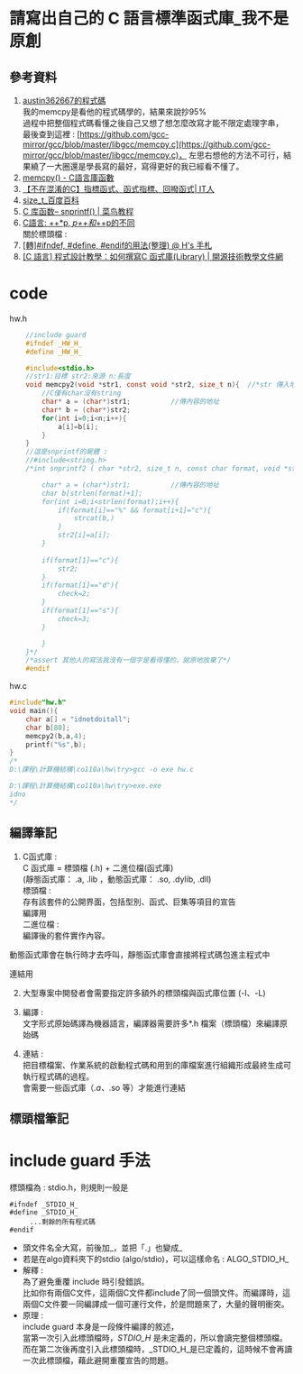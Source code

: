 # 請寫出自己的 C 語言標準函式庫_我不是原創
## 參考資料
1. [austin362667的程式碼](https://github.com/austin362667/c-tricks)  
我的memcpy是看他的程式碼學的，結果來說抄95%  
過程中把整個程式碼看懂之後自己又想了想怎麼改寫才能不限定處理字串，  
最後查到這裡 : [https://github.com/gcc-mirror/gcc/blob/master/libgcc/memcpy.c](https://github.com/gcc-mirror/gcc/blob/master/libgcc/memcpy.c)，
左思右想他的方法不可行，結果繞了一大圈還是學長寫的最好，寫得更好的我已經看不懂了。 
2. [memcpy() - C語言庫函數](http://tw.gitbook.net/c_standard_library/c_function_memcpy.html)
3. [【不在混淆的C】指標函式、函式指標、回撥函式| IT人](https://iter01.com/587360.html)
4. [size_t_百度百科](https://baike.baidu.hk/item/size_t/8101179)
5. [C 库函数– snprintf() | 菜鸟教程](https://www.runoob.com/cprogramming/c-function-snprintf.html)  
6. [C語言: ++*p, *p++和*++p的不同](https://tclin914.github.io/e9206a47/)  
關於標頭檔 : 
1. [[轉]#ifndef, #define, #endif的用法(整理) @ H's 手札](https://huenlil.pixnet.net/blog/post/24339151)
2. [[C 語言] 程式設計教學：如何撰寫C 函式庫(Library) | 開源技術教學文件網](https://opensourcedoc.com/c-programming/library/)

# code
hw.h
```c
    //include guard
    #ifndef _HW_H_
    #define _HW_H_

    #include<stdio.h>
    //str1:目標 str2:來源 n:長度
    void memcpy2(void *str1, const void *str2, size_t n){  //*str 傳入地址的內容
        //C僅有char沒有string
        char* a = (char*)str1;          //傳內容的地址
        char* b = (char*)str2;
        for(int i=0;i<n;i++){
            a[i]=b[i];
        }
    }
    //這是snprintf的屍體 : 
    //#include<string.h>
    /*int snprintf2 ( char *str2, size_t n, const char format, void *str1 ){

        char* a = (char*)str1;          //傳內容的地址
        char b[strlen(format)+1];
        for(int i=0;i<strlen(format);i++){
            if(format[i]=="%" && format[i+1]="c"){
                strcat(b,)
            }
            str2[i]=a[i];
        }
        
        if(format[1]=="c"){
            str2;   
        }
        if(format[1]=="d"){
            check=2;
        }
        if(format[1]=="s"){
            check=3;
        }

        }
    }*/
    /*assert 其他人的寫法我沒有一個字是看得懂的，就原地放棄了*/
    #endif
```
hw.c
```c
#include"hw.h"
void main(){
    char a[] = "idnotdoitall";
    char b[80];
    memcpy2(b,a,4);
    printf("%s",b);
}
/*
D:\課程\計算機結構\co110a\hw\try>gcc -o exe hw.c

D:\課程\計算機結構\co110a\hw\try>exe.exe
idno
*/
```
## 編譯筆記
1. C函式庫 :  
C 函式庫 = 標頭檔 (.h) + 二進位檔(函式庫)  
      (靜態函式庫： .a, .lib ，動態函式庫： .so, .dylib, .dll)  
標頭檔 :   
	存有該套件的公開界面，包括型別、函式、巨集等項目的宣告  
	編譯用  
二進位檔 :  
	編譯後的套件實作內容。  

動態函式庫會在執行時才去呼叫，靜態函式庫會直接將程式碼包進主程式中  

連結用  

2. 大型專案中開發者會需要指定許多額外的標頭檔與函式庫位置 (-I、-L)  

3. 編譯 :  
文字形式原始碼譯為機器語言，編譯器需要許多*.h 檔案（標頭檔）來編譯原始碼  
4. 連結 :  
把目標檔案、作業系統的啟動程式碼和用到的庫檔案進行組織形成最終生成可執行程式碼的過程。  
會需要一些函式庫（*.a、*.so 等）才能進行連結  

## 標頭檔筆記
# include guard 手法
標頭檔為 : stdio.h，則規則一般是
```
#ifndef _STDIO_H_
#define _STDIO_H_
     ...剩餘的所有程式碼
#endif
```
* 頭文件名全大寫，前後加_，並把「.」也變成_
* 若是在algo資料夾下的stdio (algo/stdio)，可以這樣命名 : ALGO_STDIO_H_
* 解釋 :  
為了避免重覆 include 時引發錯誤。  
比如你有兩個C文件，這兩個C文件都include了同一個頭文件。而編譯時，這兩個C文件要一同編譯成一個可運行文件，於是問題來了，大量的聲明衝突。  
* 原理 :  
    include guard 本身是一段條件編譯的敘述，  
    當第一次引入此標頭檔時，_STDIO_H_ 是未定義的，所以會讀完整個標頭檔。  
    而在第二次後再度引入此標頭檔時，_STDIO_H_是已定義的，這時候不會再讀一次此標頭檔，藉此避開重覆宣告的問題。  











